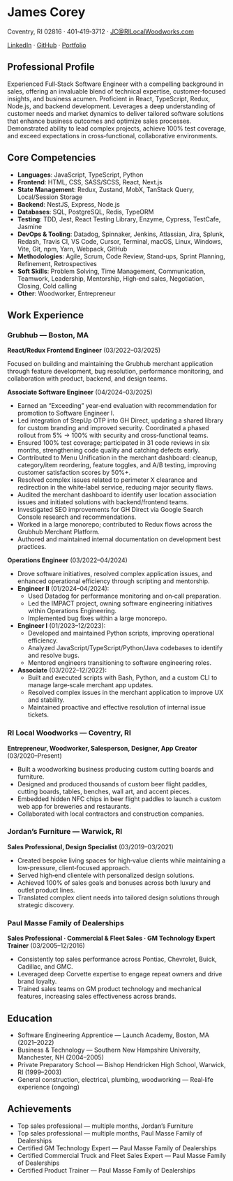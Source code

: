 # James Corey

Coventry, RI 02816 · 401‑419‑3712 · [JC@RILocalWoodworks.com](mailto:JC@RILocalWoodworks.com)

[LinkedIn](https://www.linkedin.com/in/james-corey) · [GitHub](https://github.com/jcwoodworker) · [Portfolio](https://www.hirejamescorey.com)

## Professional Profile

Experienced Full‑Stack Software Engineer with a compelling background in sales, offering an invaluable blend of technical expertise, customer‑focused insights, and business acumen. Proficient in React, TypeScript, Redux, Node.js, and backend development. Leverages a deep understanding of customer needs and market dynamics to deliver tailored software solutions that enhance business outcomes and optimize sales processes. Demonstrated ability to lead complex projects, achieve 100% test coverage, and exceed expectations in cross‑functional, collaborative environments.

## Core Competencies

- **Languages**: JavaScript, TypeScript, Python
- **Frontend**: HTML, CSS, SASS/SCSS, React, Next.js
- **State Management**: Redux, Zustand, MobX, TanStack Query, Local/Session Storage
- **Backend**: NestJS, Express, Node.js
- **Databases**: SQL, PostgreSQL, Redis, TypeORM
- **Testing**: TDD, Jest, React Testing Library, Enzyme, Cypress, TestCafe, Jasmine
- **DevOps & Tooling**: Datadog, Spinnaker, Jenkins, Atlassian, Jira, Splunk, Redash, Travis CI, VS Code, Cursor, Terminal, macOS, Linux, Windows, Vite, Git, npm, Yarn, Webpack, GitHub
- **Methodologies**: Agile, Scrum, Code Review, Stand‑ups, Sprint Planning, Refinement, Retrospectives
- **Soft Skills**: Problem Solving, Time Management, Communication, Teamwork, Leadership, Mentorship, High‑end sales, Negotiation, Closing, Cold calling
- **Other**: Woodworker, Entrepreneur

## Work Experience

### Grubhub — Boston, MA

**React/Redux Frontend Engineer** (03/2022–03/2025)

Focused on building and maintaining the Grubhub merchant application through feature development, bug resolution, performance monitoring, and collaboration with product, backend, and design teams.

**Associate Software Engineer** (04/2024–03/2025)

- Earned an “Exceeding” year‑end evaluation with recommendation for promotion to Software Engineer I.
- Led integration of StepUp OTP into GH Direct, updating a shared library for custom branding and improved security. Coordinated a phased rollout from 5% → 100% with security and cross‑functional teams.
- Ensured 100% test coverage; participated in 31 code reviews in six months, strengthening code quality and catching defects early.
- Contributed to Menu Unification in the merchant dashboard: cleanup, category/item reordering, feature toggles, and A/B testing, improving customer satisfaction scores by 50%+.
- Resolved complex issues related to perimeter X clearance and redirection in the white‑label service, reducing major security flaws.
- Audited the merchant dashboard to identify user location association issues and initiated solutions with backend/frontend teams.
- Investigated SEO improvements for GH Direct via Google Search Console research and recommendations.
- Worked in a large monorepo; contributed to Redux flows across the Grubhub Merchant Platform.
- Authored and maintained internal documentation on development best practices.

**Operations Engineer** (03/2022–04/2024)

- Drove software initiatives, resolved complex application issues, and enhanced operational efficiency through scripting and mentorship.
- **Engineer II** (01/2024–04/2024):
  - Used Datadog for performance monitoring and on‑call preparation.
  - Led the IMPACT project, owning software engineering initiatives within Operations Engineering.
  - Implemented bug fixes within a large monorepo.
- **Engineer I** (01/2023–12/2023):
  - Developed and maintained Python scripts, improving operational efficiency.
  - Analyzed JavaScript/TypeScript/Python/Java codebases to identify and resolve bugs.
  - Mentored engineers transitioning to software engineering roles.
- **Associate** (03/2022–12/2022):
  - Built and executed scripts with Bash, Python, and a custom CLI to manage large‑scale merchant app updates.
  - Resolved complex issues in the merchant application to improve UX and stability.
  - Maintained proactive and effective resolution of internal issue tickets.

### RI Local Woodworks — Coventry, RI

**Entrepreneur, Woodworker, Salesperson, Designer, App Creator** (03/2020–Present)

- Built a woodworking business producing custom cutting boards and furniture.
- Designed and produced thousands of custom beer flight paddles, cutting boards, tables, benches, wall art, and accent pieces.
- Embedded hidden NFC chips in beer flight paddles to launch a custom web app for breweries and restaurants.
- Collaborated with local contractors and construction companies.

### Jordan’s Furniture — Warwick, RI

**Sales Professional, Design Specialist** (03/2019–03/2021)

- Created bespoke living spaces for high‑value clients while maintaining a low‑pressure, client‑focused approach.
- Served high‑end clientele with personalized design solutions.
- Achieved 100% of sales goals and bonuses across both luxury and outlet product lines.
- Translated complex client needs into tailored design solutions through strategic discovery.

### Paul Masse Family of Dealerships

**Sales Professional · Commercial & Fleet Sales · GM Technology Expert Trainer** (03/2005–12/2016)

- Consistently top sales performance across Pontiac, Chevrolet, Buick, Cadillac, and GMC.
- Leveraged deep Corvette expertise to engage repeat owners and drive brand loyalty.
- Trained sales teams on GM product technology and mechanical features, increasing sales effectiveness across brands.

## Education

- Software Engineering Apprentice — Launch Academy, Boston, MA (2021–2022)
- Business & Technology — Southern New Hampshire University, Manchester, NH (2004–2005)
- Private Preparatory School — Bishop Hendricken High School, Warwick, RI (1999–2003)
- General construction, electrical, plumbing, woodworking — Real‑life experience (ongoing)

## Achievements

- Top sales professional — multiple months, Jordan’s Furniture
- Top sales professional — multiple months, Paul Masse Family of Dealerships
- Certified GM Technology Expert — Paul Masse Family of Dealerships
- Certified Commercial Truck and Fleet Sales Expert — Paul Masse Family of Dealerships
- Certified Product Trainer — Paul Masse Family of Dealerships

